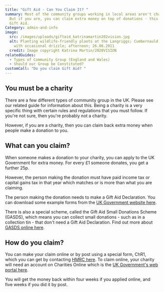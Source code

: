 ```yaml
---
title: "Gift Aid - Can You Claim It? "
summary: Most of the community groups working in local areas aren't charities.
  But if you are, you can claim extra money on top of donations - this is called
  Gift Aid.
Category: admin-and-info
image:
  src: /images/uploads/giftaid_katrinamartin202vision.jpg
  alt: Planting wildlife-friendly plants at the Langriggs; Cumbernauld; overcast
    with occasional drizzle; afternoon; 26.06.2011
  credit: Image copyright Katrina Martin/2020VISION
relatedGuides:
  - Types of Community Group (England and Wales)
  - Should our Group be Constituted?
customCall: "Do you claim Gift Aid? "
---
```

## You must be a charity

There are a few different types of community group in the UK. Please see our related guide for information about this. Being a charity is a very specific thing with certain rules and regulations that you must follow. If you're not sure, then you're probably not a charity.

However, if you are a charity, then you can claim back extra money when people make a donation to you.

## What can you claim?

When someone makes a donation to your charity, you can apply to the UK Government for extra money. For every £1 someone donates, you get a further 25p.

However, the person making the donation must have paid income tax or capital gains tax in that year which matches or is more than what you are claiming.

The person making the donation needs to make a Gift Aid Declaration. You can download some example forms from the [UK Government website here](https://www.gov.uk/claim-gift-aid/gift-aid-declarations).

There is also a special scheme, called the Gift Aid Small Donations Scheme (GASDS), which means you can collect small donations - such as in a collection tin - that don't need a Gift Aid Declaration. Find out more about [GASDS online here](https://www.gov.uk/claim-gift-aid/small-donations-scheme).

## How do you claim?

You can make your claim online or by post using a special form, ChR1, which you can get by contacting [HMRC here](https://www.gov.uk/government/organisations/hm-revenue-customs/contact/charities-and-community-amateur-sports-clubs-cascs). To claim online, your charity will need an account on Charities Online which is the [UK Government's web portal here](https://www.gov.uk/guidance/claim-tax-back-on-donations-using-charities-online).

You will get the money back within four weeks if you applied online, and five weeks if you did it by post.